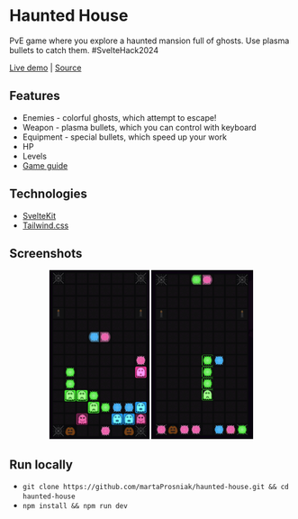 # Haunted House

PvE game where you explore a haunted mansion full of ghosts. Use plasma bullets to catch them. #SvelteHack2024

[Live demo](https://hauntedhousegame.netlify.app/) | [Source](https://github.com/martaProsniak/haunted-house)

## Features

- Enemies - colorful ghosts, which attempt to escape!
- Weapon - plasma bullets, which you can control with keyboard
- Equipment - special bullets, which speed up your work
- HP
- Levels
- [Game guide](https://hauntedhousegame.netlify.app/guide)

## Technologies

- [SvelteKit](https://svelte.dev/)
- [Tailwind.css](https://tailwindcss.com/)

## Screenshots

<div align="center">
    <img src="static/gameplay.png" height="300" alt="Gameplay">
    <img src="static/match.png" height="300" alt="Match">
</div>

## Run locally

- `git clone https://github.com/martaProsniak/haunted-house.git && cd haunted-house`
- `npm install && npm run dev`